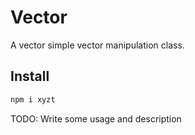 # Vector
A vector simple vector manipulation class.

## Install

```bash
npm i xyzt
```




TODO: Write some usage and description
